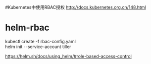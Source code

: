 #Kubernetes中使用RBAC授权
http://docs.kubernetes.org.cn/148.html


# helm-rbac
kubectl create -f rbac-config.yaml  
helm init --service-account tiller  


https://helm.sh/docs/using_helm/#role-based-access-control

